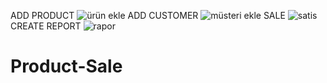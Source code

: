 
ADD PRODUCT
![ürün ekle](https://user-images.githubusercontent.com/76121438/124393011-114e9300-dd01-11eb-9fb6-9e0084143291.JPG)
ADD CUSTOMER
![müsteri ekle](https://user-images.githubusercontent.com/76121438/124393013-127fc000-dd01-11eb-8209-475c2d1fa18b.JPG)
SALE
![satis](https://user-images.githubusercontent.com/76121438/124393010-10b5fc80-dd01-11eb-9ef6-e1bbee356ae3.JPG)
CREATE REPORT
![rapor](https://user-images.githubusercontent.com/76121438/124393007-0dbb0c00-dd01-11eb-983e-b34897bea3cd.JPG)

# Product-Sale
